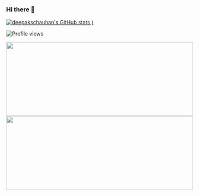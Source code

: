 ### Hi there 👋

<!--
**deepakschauhan/deepakschauhan** is a ✨ _special_ ✨ repository because its `README.md` (this file) appears on your GitHub profile.

Here are some ideas to get you started:

- 🔭 I’m currently working on ...
- 🌱 I’m currently learning ...
- 👯 I’m looking to collaborate on ...
- 🤔 I’m looking for help with ...
- 💬 Ask me about ...
- 📫 How to reach me: ...
- 😄 Pronouns: ...
- ⚡ Fun fact: ...
-->

[![deepakschauhan's GitHub stats](https://github-readme-stats.vercel.app/api?username=deepakschauhan&theme=flag-india&show_icons=true)
)](https://github.com/anuraghazra/github-readme-stats)

![Profile views](https://gpvc.arturio.dev/deepakschauhan)

<img src="https://github-readme-stats.vercel.app/api/top-langs/?username=deepakschauhan&theme=radical&layout=compact" width="100%" height="200em"/>
<img src="http://github-readme-streak-stats.herokuapp.com/?user=deepakschauhan&count_private=true&theme=chartreuse-dark" width="100%" height="200em"/>

